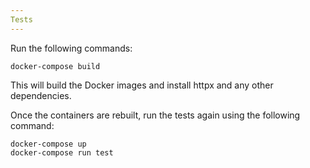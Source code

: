 ```yaml
---
Tests
---
```

Run the following commands:

```
docker-compose build
```
This will build the Docker images and install httpx and any other dependencies.

Once the containers are rebuilt, run the tests again using the following command:

```
docker-compose up
docker-compose run test
```
